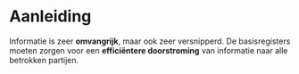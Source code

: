 # Aanleiding
<div class="vl-typography">
    <p class="vl-introduction"> 
    Informatie is zeer <strong>omvangrijk</strong>, maar ook zeer versnipperd. De basisregisters moeten zorgen voor een <strong>efficiëntere doorstroming</strong> van informatie naar alle betrokken partijen.
    </p>
</div>